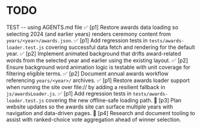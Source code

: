 # TODO

TEST -- using AGENTS.md file
✅ [p1] Restore awards data loading so selecting 2024 (and earlier years) renders ceremony content from `years/<year>/awards.json`.
✅ [p1] Add regression tests in `tests/awards-loader.test.js` covering successful data fetch and rendering for the default year.
✅ [p2] Implement animated background that drifts award-related words from the selected year and earlier using the existing layout.
✅ [p2] Ensure background word animation logic is testable with unit coverage for filtering eligible terms.
✅ [p2] Document annual awards workflow referencing `years/<year>/` archives.
✅ [p1] Restore awards loader support when running the site over file:// by adding a resilient fallback in `js/awardsLoader.js`.
✅ [p1] Add regression tests in `tests/awards-loader.test.js` covering the new offline-safe loading path.
🔲 [p3] Plan website updates so the awards site can surface multiple years with navigation and data-driven pages.
🔲 [p4] Research and document tooling to assist with ranked-choice vote aggregation ahead of winner selection.
